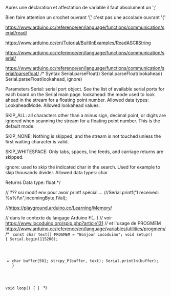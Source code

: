 

Après une déclaration et affectation de variable il faut absolument un ';' 

Bien faire attention un crochet ouvrant '[' c'est pas une accolade ouvrant '{'


https://www.arduino.cc/reference/en/language/functions/communication/serial/read/

https://www.arduino.cc/en/Tutorial/BuiltInExamples/ReadASCIIString

https://www.arduino.cc/reference/en/language/functions/communication/serial/


https://www.arduino.cc/reference/en/language/functions/communication/serial/parsefloat/
/*
Syntax
Serial.parseFloat()
Serial.parseFloat(lookahead)
Serial.parseFloat(lookahead, ignore)

Parameters
Serial: serial port object. See the list of available serial ports for each board on the Serial main page.
lookahead: the mode used to look ahead in the stream for a floating point number. Allowed data types: LookaheadMode. Allowed lookahead values:

SKIP_ALL: all characters other than a minus sign, decimal point, or digits are ignored when scanning the stream for a floating point number. This is the default mode.

SKIP_NONE: Nothing is skipped, and the stream is not touched unless the first waiting character is valid.

SKIP_WHITESPACE: Only tabs, spaces, line feeds, and carriage returns are skipped.

ignore: used to skip the indicated char in the search. Used for example to skip thousands divider. Allowed data types: char

Returns
Data type: float.*/





// ??? ssi modif env pour avoir printf spécial ... ///Serial.printf("I received: %s%f\n",incomingByte,fVal);
     


//https://playground.arduino.cc/Learning/Memory/

// dans le contexte du langage Arduino F(...) 
// voir https://www.locoduino.org/spip.php?article131 
// et l'usage de PROGMEM https://www.arduino.cc/reference/en/language/variables/utilities/progmem/ 
/* 
<code>
const char text[] PROGMEM = "Bonjour Locoduino";
void setup()
{
  Serial.begin(115200);
 
 *  char buffer[50];
  strcpy_P(buffer, text);
  Serial.println(buffer);
}
 
void loop()
{
}
</code>
*/


